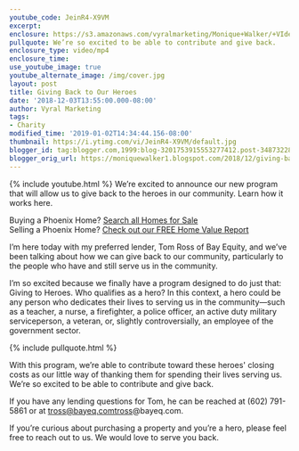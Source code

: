 ```yaml
---
youtube_code: JeinR4-X9VM
excerpt:
enclosure: https://s3.amazonaws.com/vyralmarketing/Monique+Walker/+VIdeos/Phoenix+Real+Estate-+Giving+Back+to+Our+Heroes.mp4
pullquote: We’re so excited to be able to contribute and give back.
enclosure_type: video/mp4
enclosure_time:
use_youtube_image: true
youtube_alternate_image: /img/cover.jpg
layout: post
title: Giving Back to Our Heroes
date: '2018-12-03T13:55:00.000-08:00'
author: Vyral Marketing
tags:
- Charity
modified_time: '2019-01-02T14:34:44.156-08:00'
thumbnail: https://i.ytimg.com/vi/JeinR4-X9VM/default.jpg
blogger_id: tag:blogger.com,1999:blog-3201753915553277412.post-3487322839456069288
blogger_orig_url: https://moniquewalker1.blogspot.com/2018/12/giving-back-to-our-heroes.html
---
```

{% include youtube.html %}
We’re excited to announce our new program that will allow us to give back to the heroes in our community. Learn how it works here.

<div class="post-cta">
Buying a Phoenix Home? <a href="http://www.moniquesells.com/properties/#/" target="_blank">Search all Homes for Sale</a><br>
Selling a Phoenix Home? <a href="http://www.phoenix-house-value.com/" target="_blank">Check out our FREE Home Value Report</a>
</div>

I’m here today with my preferred lender, Tom Ross of Bay Equity, and we’ve been talking about how we can give back to our community, particularly to the people who have and still serve us in the community.

I’m so excited because we finally have a program designed to do just that: Giving to Heroes. Who qualifies as a hero? In this context, a hero could be any person who dedicates their lives to serving us in the community—such as a teacher, a nurse, a firefighter, a police officer, an active duty military serviceperson, a veteran, or, slightly controversially, an employee of the government sector.

{% include pullquote.html %}

With this program, we’re able to contribute toward these heroes' closing costs as our little way of thanking them for spending their lives serving us. We’re so excited to be able to contribute and give back.

If you have any lending questions for Tom, he can be reached at (602) 791-5861 or at tross@bayeq.comtross@bayeq.com.

If you’re curious about purchasing a property and you’re a hero, please feel free to reach out to us. We would love to serve you back.
